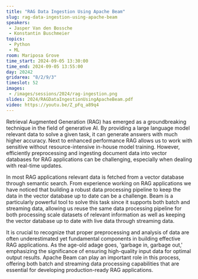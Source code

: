 ```yaml
---
title: "RAG Data Ingestion Using Apache Beam"
slug: rag-data-ingestion-using-apache-beam
speakers:
 - Jasper Van den Bossche
 - Konstantin Buschmeier
topics:
 - Python
 - ML
room: Mariposa Grove
time_start: 2024-09-05 13:30:00
time_end: 2024-09-05 13:55:00
day: 20242
gridarea: "8/2/9/3"
timeslot: 52
images:
 - /images/sessions/2024/rag-ingestion.png
slides: 2024/RAGDataIngestionUsingApacheBeam.pdf
video: https://youtu.be/Z_pFq_a89q4
---
```


Retrieval Augmented Generation (RAG) has emerged as a groundbreaking technique in the field of generative AI. By providing a large language model relevant data to solve a given task, it can generate answers with much higher accuracy. Next to enhanced performance RAG allows us to work with sensitive without resource-intensive in-house model training. However, efficiently preprocessing and ingesting document data into vector databases for RAG applications can be challenging, especially when dealing with real-time updates.

In most RAG applications relevant data is fetched from a vector database through semantic search. From experience working on RAG applications we have noticed that building a robust data processing pipeline to keep the data in the vector database up to date can be a challenge. Beam is a particularly powerful tool to solve this task since it supports both batch and streaming data, allowing us reuse the same data processing pipeline for both processing scale datasets of relevant information as well as keeping the vector database up to date with live data through streaming data.

It is crucial to recognize that proper preprocessing and analysis of data are often underestimated yet fundamental components in building effective RAG applications. As the age-old adage goes, 'garbage in, garbage out,' emphasizing the significance of ensuring high-quality input data for optimal output results. Apache Beam can play an important role in this process, offering both batch and streaming data processing capabilities that are essential for developing production-ready RAG applications.